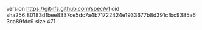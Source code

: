 version https://git-lfs.github.com/spec/v1
oid sha256:80183d1bee8337ce5dc7a4b71722424e1933677b8d391cfbc9385a63ca89fdc9
size 471
